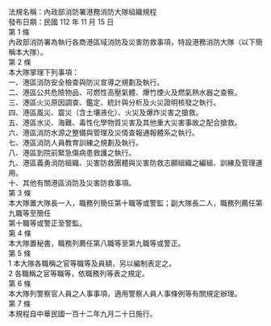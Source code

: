 法規名稱：內政部消防署港務消防大隊組織規程  
發布日期：民國 112 年 11 月 15 日  
第 1 條  
內政部消防署為執行各商港區域消防及災害防救事項，特設港務消防大隊（以下簡稱本大隊）。  
第 2 條  
本大隊掌理下列事項：  
一、港區消防安全檢查與防災宣導之規劃及執行。  
二、港區公共危險物品、可燃性高壓氣體、爆竹煙火及燃氣熱水器之查察。  
三、港區火災原因調查、鑑定、統計與分析及火災證明核發之執行。  
四、港區風災、震災（含土壤液化）、火災及爆炸災害之搶救。  
五、港區水災、海難、毒性化學物質災害及其他重大災害事故之配合搶救。  
六、港區消防水源之整備與管理及災情查報通報體系之執行。  
七、港區消防人員教育訓練之規劃及執行。  
八、港區到院前緊急傷病患救護之執行。  
九、港區義勇消防組織、災害防救團體與災害防救志願組織之編組、訓練及管理運用。  
十、其他有關港區消防及災害防救事項。  
第 3 條  
本大隊置大隊長一人，職務列簡任第十職等或警監；副大隊長二人，職務列薦任第九職等至簡任  
第十職等或警正至警監。  
第 4 條  
本大隊置秘書，職務列薦任第八職等至第九職等或警正。  
第 5 條  
1 本大隊各職稱之官等職等及員額，另以編制表定之。  
2 各職稱之官等職等，依職務列等表之規定。  
第 6 條  
本大隊列警察官人員之人事事項，適用警察人員人事條例等有關規定辦理。  
第 7 條  
本規程自中華民國一百十二年九月二十日施行。  


